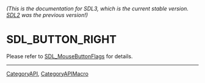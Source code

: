 ###### (This is the documentation for SDL3, which is the current stable version. [SDL2](https://wiki.libsdl.org/SDL2/) was the previous version!)
# SDL_BUTTON_RIGHT

Please refer to [SDL_MouseButtonFlags](SDL_MouseButtonFlags) for details.

----
[CategoryAPI](CategoryAPI), [CategoryAPIMacro](CategoryAPIMacro)

